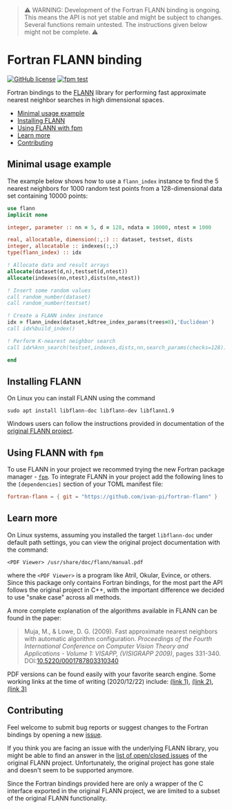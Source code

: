 
> :warning:
> WARNING: Development of the Fortran FLANN binding is ongoing. This means the API is not yet stable and might be subject to changes. Several functions remain untested. The instructions given below might not be complete.
> :warning:

# Fortran FLANN binding

[![GitHub license](https://img.shields.io/badge/License-BSD--3-blue)](https://github.com/ivan-pi/fortran-flann/blob/master/LICENSE)
[![fpm test](https://github.com/ivan-pi/fortran-flann/workflows/fpm%20test/badge.svg?branch=master&event=push)](https://github.com/ivan-pi/fortran-flann/actions)

Fortran bindings to the [FLANN](https://github.com/mariusmuja/flann
) library for performing fast approximate nearest neighbor searches in high dimensional spaces. 

* [Minimal usage example](#minimal-usage-example)
* [Installing FLANN](#installing-flann)
* [Using FLANN with fpm](#using-flann-with-fpm)
* [Learn more](#learn-more)
* [Contributing](#contributing)

## Minimal usage example

The example below shows how to use a `flann_index` instance to find the 5 nearest neighbors for 1000 random test points from a 128-dimensional data set containing 10000 points:

```fortran
use flann
implicit none

integer, parameter :: nn = 5, d = 128, ndata = 10000, ntest = 1000

real, allocatable, dimension(:,:) :: dataset, testset, dists
integer, allocatable :: indexes(:,:)
type(flann_index) :: idx

! Allocate data and result arrays
allocate(dataset(d,n),testset(d,ntest))
allocate(indexes(nn,ntest),dists(nn,ntest))

! Insert some random values
call random_number(dataset)
call random_number(testset)

! Create a FLANN index instance
idx = flann_index(dataset,kdtree_index_params(trees=8),'Euclidean')
call idx%build_index()

! Perform K-nearest neighbor search
call idx%knn_search(testset,indexes,dists,nn,search_params(checks=128))

end
```

## Installing FLANN

On Linux you can install FLANN using the command

```
sudo apt install libflann-doc libflann-dev libflann1.9
```

Windows users can follow the instructions provided in documentation of the [original FLANN project](https://github.com/mariusmuja/flann).

## Using FLANN with `fpm`

To use FLANN in your project we recommed trying the new Fortran package manager - [`fpm`](https://github.com/fortran-lang/fpm). To integrate FLANN in your project add the following lines to the `[dependencies]` section of your TOML manifest file:

```toml
fortran-flann = { git = "https://github.com/ivan-pi/fortran-flann" }
```

## Learn more

On Linux systems, assuming you installed the target `libflann-doc` under default path settings, you can view the original project documentation with the command:
```
<PDF Viewer> /usr/share/doc/flann/manual.pdf
```
where the `<PDF Viewer>` is a program like Atril, Okular, Evince, or others. Since this package only contains Fortran bindings, for the most part the API follows the original project in C++, with the important difference we decided to use "snake case" across all methods.

A more complete explanation of the algorithms available in FLANN can be found in the paper: 

> Muja, M., & Lowe, D. G. (2009). Fast approximate nearest neighbors with automatic algorithm configuration. *Proceedings of the Fourth International Conference on Computer Vision Theory and Applications - Volume 1: VISAPP, (VISIGRAPP 2009)*, pages 331-340. DOI:[10.5220/0001787803310340](https://doi.org/10.5220/0001787803310340)

PDF versions can be found easily with your favorite search engine. Some working links at the time of writing (2020/12/22) include: [(link 1)](https://lear.inrialpes.fr/~douze/enseignement/2014-2015/presentation_papers/muja_flann.pdf), [(link 2)](http://citeseerx.ist.psu.edu/viewdoc/download?doi=10.1.1.160.1721&rep=rep1&type=pdf), [(link 3)](http://image.ntua.gr/iva/files/MujaLowe_ICCVTA2009%20-%20Fast%20Approximate%20Nearest%20Neighbors%20with%20Automatic%20Algorithm%20Configuration.pdf)

## Contributing

Feel welcome to submit bug reports or suggest changes to the Fortran bindings by opening a new [issue](https://github.com/ivan-pi/fortran-flann/issues).

If you think you are facing an issue with the underlying FLANN library, you might be able to find an answer in the [list of open/closed issues](https://github.com/mariusmuja/flann/issues) of the original FLANN project. Unfortunately, the original project has gone stale and doesn't seem to be supported anymore.

Since the Fortran bindings provided here are only a wrapper of the C interface exported in the original FLANN project, we are limited to a subset of the original FLANN functionality.




